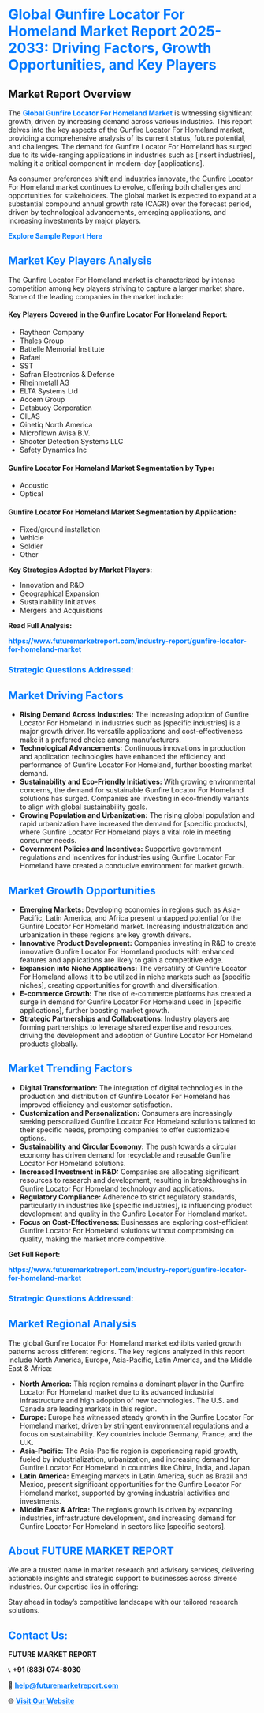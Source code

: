 <h1 style="color: #007BFF;">Global Gunfire Locator For Homeland Market Report 2025-2033: Driving Factors, Growth Opportunities, and Key Players</h1>

<section id="overview">
<h2>Market Report Overview</h2>
<p>The <a href="https://www.futuremarketreport.com/industry-report/gunfire-locator-for-homeland-market" style="color: #007BFF; text-decoration: none;"><strong>Global Gunfire Locator For Homeland Market</strong></a> is witnessing significant growth, driven by increasing demand across various industries. This report delves into the key aspects of the Gunfire Locator For Homeland market, providing a comprehensive analysis of its current status, future potential, and challenges. The demand for Gunfire Locator For Homeland has surged due to its wide-ranging applications in industries such as [insert industries], making it a critical component in modern-day [applications].</p>
<p>As consumer preferences shift and industries innovate, the Gunfire Locator For Homeland market continues to evolve, offering both challenges and opportunities for stakeholders. The global market is expected to expand at a substantial compound annual growth rate (CAGR) over the forecast period, driven by technological advancements, emerging applications, and increasing investments by major players.</p>
</section>

<section id="overview">
<p><a href="https://www.futuremarketreport.com/request-sample/reportId=100832" style="color: #007BFF; text-decoration: none;"><strong>Explore Sample Report Here</strong></a></p>
</section>

<section id="key-players">
<h2 style="color: #007BFF;">Market Key Players Analysis</h2>
<p>The Gunfire Locator For Homeland market is characterized by intense competition among key players striving to capture a larger market share. Some of the leading companies in the market include:</p>
<h4>Key Players Covered in the Gunfire Locator For Homeland Report:</h4>
<ul><li>Raytheon Company</li><li>Thales Group</li><li>Battelle Memorial Institute</li><li>Rafael</li><li>SST</li><li>Safran Electronics &amp; Defense</li><li>Rheinmetall AG</li><li>ELTA Systems Ltd</li><li>Acoem Group</li><li>Databuoy Corporation</li><li>CILAS</li><li>Qinetiq North America</li><li>Microflown Avisa B.V.</li><li>Shooter Detection Systems LLC</li><li>Safety Dynamics Inc</li></ul>
<h4>Gunfire Locator For Homeland Market Segmentation by Type:</h4>
<ul><li>Acoustic</li><li>Optical</li></ul>

<h4>Gunfire Locator For Homeland Market Segmentation by Application:</h4>
<ul><li>Fixed/ground installation</li><li>Vehicle</li><li>Soldier</li><li>Other</li></ul>
<p><strong>Key Strategies Adopted by Market Players:</strong></p>
<ul>
<li>Innovation and R&D</li>
<li>Geographical Expansion</li>
<li>Sustainability Initiatives</li>
<li>Mergers and Acquisitions</li>
</ul>
</section>

<section>
<p><strong>Read Full Analysis: </strong></p><a href="https://www.futuremarketreport.com/industry-report/gunfire-locator-for-homeland-market" style="color: #007BFF; text-decoration: none;"><strong>https://www.futuremarketreport.com/industry-report/gunfire-locator-for-homeland-market</strong></a>
<h3 style="color: #007BFF;">Strategic Questions Addressed:</h3>
</section>

<section id="driving-factors">
<h2 style="color: #007BFF;">Market Driving Factors</h2>
<ul>
<li><strong>Rising Demand Across Industries:</strong> The increasing adoption of Gunfire Locator For Homeland in industries such as [specific industries] is a major growth driver. Its versatile applications and cost-effectiveness make it a preferred choice among manufacturers.</li>
<li><strong>Technological Advancements:</strong> Continuous innovations in production and application technologies have enhanced the efficiency and performance of Gunfire Locator For Homeland, further boosting market demand.</li>
<li><strong>Sustainability and Eco-Friendly Initiatives:</strong> With growing environmental concerns, the demand for sustainable Gunfire Locator For Homeland solutions has surged. Companies are investing in eco-friendly variants to align with global sustainability goals.</li>
<li><strong>Growing Population and Urbanization:</strong> The rising global population and rapid urbanization have increased the demand for [specific products], where Gunfire Locator For Homeland plays a vital role in meeting consumer needs.</li>
<li><strong>Government Policies and Incentives:</strong> Supportive government regulations and incentives for industries using Gunfire Locator For Homeland have created a conducive environment for market growth.</li>
</ul>
</section>

<section id="growth-opportunities">
<h2 style="color: #007BFF;">Market Growth Opportunities</h2>
<ul>
<li><strong>Emerging Markets:</strong> Developing economies in regions such as Asia-Pacific, Latin America, and Africa present untapped potential for the Gunfire Locator For Homeland market. Increasing industrialization and urbanization in these regions are key growth drivers.</li>
<li><strong>Innovative Product Development:</strong> Companies investing in R&D to create innovative Gunfire Locator For Homeland products with enhanced features and applications are likely to gain a competitive edge.</li>
<li><strong>Expansion into Niche Applications:</strong> The versatility of Gunfire Locator For Homeland allows it to be utilized in niche markets such as [specific niches], creating opportunities for growth and diversification.</li>
<li><strong>E-commerce Growth:</strong> The rise of e-commerce platforms has created a surge in demand for Gunfire Locator For Homeland used in [specific applications], further boosting market growth.</li>
<li><strong>Strategic Partnerships and Collaborations:</strong> Industry players are forming partnerships to leverage shared expertise and resources, driving the development and adoption of Gunfire Locator For Homeland products globally.</li>
</ul>
</section>

<section id="trending-factors">
<h2 style="color: #007BFF;">Market Trending Factors</h2>
<ul>
<li><strong>Digital Transformation:</strong> The integration of digital technologies in the production and distribution of Gunfire Locator For Homeland has improved efficiency and customer satisfaction.</li>
<li><strong>Customization and Personalization:</strong> Consumers are increasingly seeking personalized Gunfire Locator For Homeland solutions tailored to their specific needs, prompting companies to offer customizable options.</li>
<li><strong>Sustainability and Circular Economy:</strong> The push towards a circular economy has driven demand for recyclable and reusable Gunfire Locator For Homeland solutions.</li>
<li><strong>Increased Investment in R&D:</strong> Companies are allocating significant resources to research and development, resulting in breakthroughs in Gunfire Locator For Homeland technology and applications.</li>
<li><strong>Regulatory Compliance:</strong> Adherence to strict regulatory standards, particularly in industries like [specific industries], is influencing product development and quality in the Gunfire Locator For Homeland market.</li>
<li><strong>Focus on Cost-Effectiveness:</strong> Businesses are exploring cost-efficient Gunfire Locator For Homeland solutions without compromising on quality, making the market more competitive.</li>
</ul>
</section>

<section>
<p><strong>Get Full Report: </strong></p><a href="https://www.futuremarketreport.com/industry-report/gunfire-locator-for-homeland-market" style="color: #007BFF; text-decoration: none;"><strong>https://www.futuremarketreport.com/industry-report/gunfire-locator-for-homeland-market</strong></a>
<h3 style="color: #007BFF;">Strategic Questions Addressed:</h3>
</section>


<section id="regional-analysis">
<h2 style="color: #007BFF;">Market Regional Analysis</h2>
<p>The global Gunfire Locator For Homeland market exhibits varied growth patterns across different regions. The key regions analyzed in this report include North America, Europe, Asia-Pacific, Latin America, and the Middle East & Africa:</p>
<ul>
<li><strong>North America:</strong> This region remains a dominant player in the Gunfire Locator For Homeland market due to its advanced industrial infrastructure and high adoption of new technologies. The U.S. and Canada are leading markets in this region.</li>
<li><strong>Europe:</strong> Europe has witnessed steady growth in the Gunfire Locator For Homeland market, driven by stringent environmental regulations and a focus on sustainability. Key countries include Germany, France, and the U.K.</li>
<li><strong>Asia-Pacific:</strong> The Asia-Pacific region is experiencing rapid growth, fueled by industrialization, urbanization, and increasing demand for Gunfire Locator For Homeland in countries like China, India, and Japan.</li>
<li><strong>Latin America:</strong> Emerging markets in Latin America, such as Brazil and Mexico, present significant opportunities for the Gunfire Locator For Homeland market, supported by growing industrial activities and investments.</li>
<li><strong>Middle East & Africa:</strong> The region’s growth is driven by expanding industries, infrastructure development, and increasing demand for Gunfire Locator For Homeland in sectors like [specific sectors].</li>
</ul>
</section>

<footer>
<h2 style="color: #007BFF;">About FUTURE MARKET REPORT</h2>
<p>We are a trusted name in market research and advisory services, delivering actionable insights and strategic support to businesses across diverse industries. Our expertise lies in offering:</p>

<p>Stay ahead in today’s competitive landscape with our tailored research solutions.</p>

<h2 style="color: #007BFF;">Contact Us:</h2>
<p><strong>FUTURE MARKET REPORT</strong></p>
<p>📞 <strong>+91 (883) 074-8030</strong></p>
<p>📧 <strong><a href="mailto:help@futuremarketreport.com" style="color: #007BFF;">help@futuremarketreport.com</a></strong></p>
<p>🌐 <strong><a href="https://www.futuremarketreport.com/" style="color: #007BFF;">Visit Our Website</a></strong></p>
</footer>